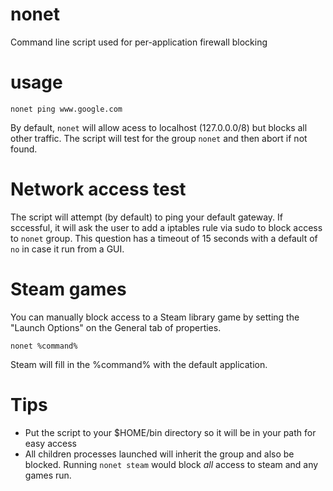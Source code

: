 # nonet
Command line script used for per-application firewall blocking

# usage
`nonet ping www.google.com`

By default, `nonet` will allow acess to localhost (127.0.0.0/8) but blocks all other traffic.  The script will test for the group `nonet` and then abort if not found.  

# Network access test
The script will attempt (by default) to ping your default gateway.  If sccessful, it will ask the user to add a iptables rule via sudo to block access to `nonet` group.  This question has a timeout of 15 seconds with a default of `no` in case it run from a GUI. 

# Steam games 
You can manually block access to a Steam library game by setting the "Launch Options" on the General tab of properties.

`nonet %command%`

Steam will fill in the %command% with the default application.  

# Tips
- Put the script to your $HOME/bin directory so it will be in your path for easy access
- All children processes launched will inherit the group and also be blocked.  Running `nonet steam` would block *all* access to steam and any games run. 
